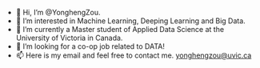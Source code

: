 - 👋 Hi, I’m @YonghengZou.
- 👀 I’m interested in Machine Learning, Deeping Learning and Big Data.
- 🌱 I’m currently a Master student of Applied Data Science at the University of Victoria in Canada.
- 💞️ I’m looking for a co-op job related to DATA!
- 📫 Here is my email and feel free to contact me. 
yonghengzou@uvic.ca

<!---
YonghengZou/YonghengZou is a ✨ special ✨ repository because its `README.md` (this file) appears on your GitHub profile.
You can click the Preview link to take a look at your changes.
--->
